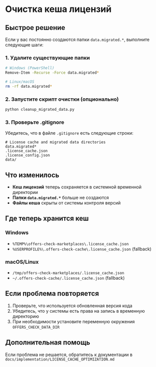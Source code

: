# Очистка кеша лицензий

## Быстрое решение

Если у вас постоянно создаются папки `data.migrated.*`, выполните следующие шаги:

### 1. Удалите существующие папки

```bash
# Windows (PowerShell)
Remove-Item -Recurse -Force data.migrated*

# Linux/macOS
rm -rf data.migrated*
```

### 2. Запустите скрипт очистки (опционально)

```bash
python cleanup_migrated_data.py
```

### 3. Проверьте .gitignore

Убедитесь, что в файле `.gitignore` есть следующие строки:

```gitignore
# License cache and migrated data directories
data.migrated*
.license_cache.json
.license_config.json
data/
```

## Что изменилось

- **Кеш лицензий** теперь сохраняется в системной временной директории
- **Папки `data.migrated.*`** больше не создаются
- **Файлы кеша** скрыты от системы контроля версий

## Где теперь хранится кеш

### Windows

- `%TEMP%\offers-check-marketplaces\.license_cache.json`
- `%USERPROFILE%\.offers-check-cache\.license_cache.json` (fallback)

### macOS/Linux

- `/tmp/offers-check-marketplaces/.license_cache.json`
- `~/.offers-check-cache/.license_cache.json` (fallback)

## Если проблема повторяется

1. Проверьте, что используется обновленная версия кода
2. Убедитесь, что у системы есть права на запись в временную директорию
3. При необходимости установите переменную окружения `OFFERS_CHECK_DATA_DIR`

## Дополнительная помощь

Если проблема не решается, обратитесь к документации в `docs/implementation/LICENSE_CACHE_OPTIMIZATION.md`
